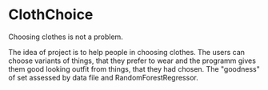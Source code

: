# ClothChoice
Choosing clothes is not a problem.

The idea of project is to help people in choosing clothes. The users can choose variants of things, that they prefer to wear and the programm gives them good looking outfit from things, that they had chosen. The "goodness" of set assessed by data file and RandomForestRegressor.
